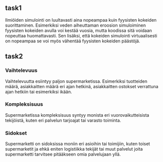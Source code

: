 ## task1
Ilmiöiden simulointi on luultavasti aina nopeampaa kuin fyysisten kokeiden suorittaminen. Esimerkiksi veden aiheuttaman eroosion simuloiminen fyysisten kokeiden avulla voi kestää vuosia, mutta koodissa sitä voidaan nopeuttaa huomattavasti. Sen lisäksi, että kokeiden simulointi virtuaalisesti on nopeampaa se voi myös vähentää fyysisten kokeiden päästöjä.

## task2

### Vaihtelevuus
Vaihtelevuutta esiintyy paljon supermarketissa. Esimerkiksi tuotteiden määrä, asiakkaitten määrä eri ajan hetkinä, asiakkaitten ostokset verrattuna ajan hetkiin tai esimerkiksi ikään.

### Kompleksisuus
Supermarketissa kompleksisuus syntyy monista eri vuorovaikutteisista tekijöistä, kuten eri palvelun tarjoajat tai varasto toiminta.

### Sidokset
Supermarketti on sidoksissa moniin eri asioihin tai toimijiin, kuten toiset supermarketit ja ehkä eniten logistiikka tekijät tai muut palvelut joita supermarketti tarvitsee pitääkseen omia palvelujaan yllä.
